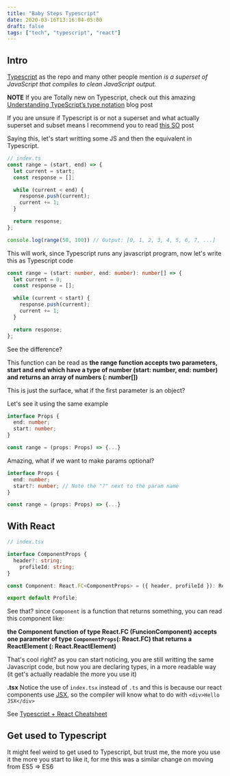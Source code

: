 ```yaml
---
title: "Baby Steps Typescript"
date: 2020-03-16T13:16:04-05:00
draft: false
tags: ["tech", "typescript", "react"]
---
```


## Intro

[Typescript](https://github.com/microsoft/TypeScript) as the repo and many other people mention _is a superset of JavaScript that compiles to clean JavaScript output._ 

**NOTE** If you are Totally new on Typescript, check out this amazing [Understanding TypeScript’s type notation](https://2ality.com/2018/04/type-notation-typescript.html) blog post

If you are unsure if Typescript is or not a superset and what actually superset and subset means I recommend you to read [this SO](https://stackoverflow.com/questions/29918324/is-typescript-really-a-superset-of-javascript) post

Saying this, let's start writting some JS and then the equivalent in Typescript.

```javascript
// index.ts
const range = (start, end) => {
  let current = start;
  const response = [];

  while (current < end) {
    response.push(current);
    current += 1;
  }

  return response;
};

console.log(range(50, 100)) // Output: [0, 1, 2, 3, 4, 5, 6, 7, ...]

```

This will work, since Typescript runs any javascript program, now let's write this as Typescript code

```typescript
const range = (start: number, end: number): number[] => {
  let current = 0;
  const response = [];

  while (current < start) {
    response.push(current);
    current += 1;
  }

  return response;
};
```

See the difference?

This function can be read as **the range function accepts two parameters, start and end which have a type of number (start: number, end: number) and returns an array of numbers (: number[])**

This is just the surface, what if the first parameter is an object?

Let's see it using the same example

```typescript
interface Props {
  end: number;
  start: number;
}

const range = (props: Props) => {...}
```

Amazing, what if we want to make params optional?

```typescript
interface Props {
  end: number;
  start?: number; // Note the "?" next to the param name
}

const range = (props: Props) => {...}
```

## With React

```typescript
// index.tsx

interface ComponentProps {
  header?: string;
	profileId: string;
}

const Component: React.FC<ComponentProps> = ({ header, profileId }): React.ReactElement => (...)

export default Profile;
```

See that? since `Component` is a function that returns something, you can read this component like:

**the Component function of type React.FC (FuncionComponent) accepts one parameter of type `ComponentProps`(: React.FC<ComponentProps>) that returns a ReactElement (: React.ReactElement)**

That's cool right? as you can start noticing, you are still writting the same Javascript code, but now you are declaring types, in a more readable way (it get's actually readable the more you use it)

**.tsx** Notice the use of `index.tsx` instead of `.ts` and this is because our react components use [JSX](https://es.reactjs.org/docs/introducing-jsx.html), so the compiler will know what to do with `<div>Hello JSX</div>`

See [Typescript + React Cheatsheet](https://github.com/typescript-cheatsheets/react-typescript-cheatsheet) 

## Get used to Typescript

It might feel weird to get used to Typescript, but trust me, the more you use it the more you start to like it, for me this was a similar change on moving from ES5 => ES6
